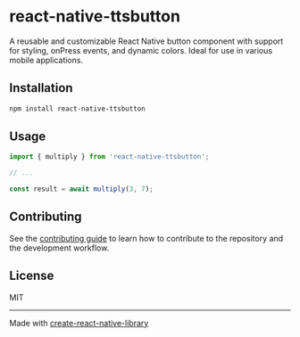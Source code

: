 # react-native-ttsbutton

A reusable and customizable React Native button component with support for styling, onPress events, and dynamic colors. Ideal for use in various mobile applications.

## Installation

```sh
npm install react-native-ttsbutton
```

## Usage


```js
import { multiply } from 'react-native-ttsbutton';

// ...

const result = await multiply(3, 7);
```


## Contributing

See the [contributing guide](CONTRIBUTING.md) to learn how to contribute to the repository and the development workflow.

## License

MIT

---

Made with [create-react-native-library](https://github.com/callstack/react-native-builder-bob)
